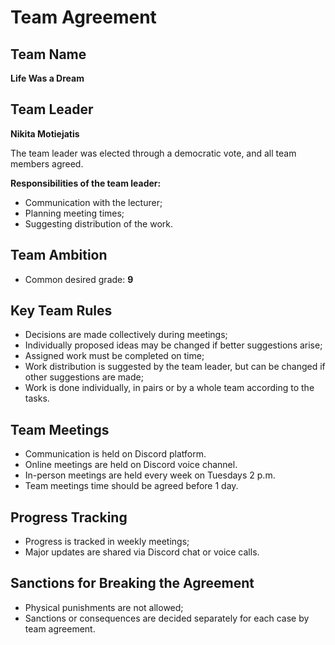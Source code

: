# Team Agreement

## Team Name
**Life Was a Dream**

## Team Leader
**Nikita Motiejatis**

The team leader was elected through a democratic vote, and all team members agreed.

**Responsibilities of the team leader:**
- Communication with the lecturer;  
- Planning meeting times;  
- Suggesting distribution of the work.

## Team Ambition
- Common desired grade: **9**

## Key Team Rules
- Decisions are made collectively during meetings;  
- Individually proposed ideas may be changed if better suggestions arise;  
- Assigned work must be completed on time;  
- Work distribution is suggested by the team leader, but can be changed if other suggestions are made;
- Work is done individually, in pairs or by a whole team according to the tasks.

## Team Meetings

- Communication is held on Discord platform. 
- Online meetings are held on Discord voice channel. 
- In-person meetings are held every week on Tuesdays 2 p.m.
- Team meetings time should be agreed before 1 day.

## Progress Tracking
- Progress is tracked in weekly meetings;  
- Major updates are shared via Discord chat or voice calls.

## Sanctions for Breaking the Agreement
- Physical punishments are not allowed;  
- Sanctions or consequences are decided separately for each case by team agreement.
